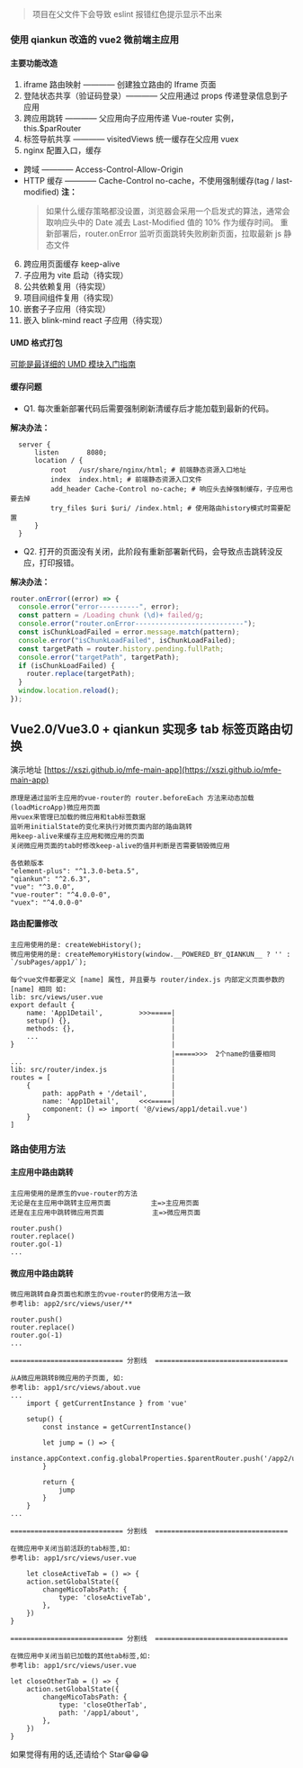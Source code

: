 > 项目在父文件下会导致 eslint 报错红色提示显示不出来

### 使用 qiankun 改造的 vue2 微前端主应用

#### 主要功能改造

1. iframe 路由映射 ———— 创建独立路由的 Iframe 页面
2. 登陆状态共享（验证码登录）———— 父应用通过 props 传递登录信息到子应用
3. 跨应用跳转 ———— 父应用向子应用传递 Vue-router 实例， this.$parRouter
4. 标签导航共享 ———— visitedViews 统一缓存在父应用 vuex
5. nginx 配置入口，缓存

- 跨域 ———— Access-Control-Allow-Origin
- HTTP 缓存 ———— Cache-Control no-cache，不使用强制缓存(tag / last-modified)
  **注：**
  > 如果什么缓存策略都没设置，浏览器会采用一个启发式的算法，通常会取响应头中的 Date 减去 Last-Modified 值的 10% 作为缓存时间。
  > 重新部署后，router.onError 监听页面跳转失败刷新页面，拉取最新 js 静态文件

6. 跨应用页面缓存 keep-alive
7. 子应用为 vite 启动（待实现）
8. 公共依赖复用（待实现）
9. 项目间组件复用（待实现）
10. 嵌套子子应用（待实现）
11. 嵌入 blink-mind react 子应用（待实现）

#### UMD 格式打包

[可能是最详细的 UMD 模块入门指南](https://juejin.cn/post/6844903927104667662)

#### 缓存问题

- Q1. 每次重新部署代码后需要强制刷新清缓存后才能加载到最新的代码。

**解决办法：**

```
  server {
      listen       8080;
      location / {
          root   /usr/share/nginx/html; # 前端静态资源入口地址
          index  index.html; # 前端静态资源入口文件
          add_header Cache-Control no-cache; # 响应头去掉强制缓存，子应用也要去掉
          try_files $uri $uri/ /index.html; # 使用路由history模式时需要配置
      }
  }
```

- Q2. 打开的页面没有关闭，此阶段有重新部署新代码，会导致点击跳转没反应，打印报错。

**解决办法：**

```js
router.onError((error) => {
  console.error("error----------", error);
  const pattern = /Loading chunk (\d)+ failed/g;
  console.error("router.onError---------------------------");
  const isChunkLoadFailed = error.message.match(pattern);
  console.error("isChunkLoadFailed", isChunkLoadFailed);
  const targetPath = router.history.pending.fullPath;
  console.error("targetPath", targetPath);
  if (isChunkLoadFailed) {
    router.replace(targetPath);
  }
  window.location.reload();
});
```

## Vue2.0/Vue3.0 + qiankun 实现多 tab 标签页路由切换

演示地址 [https://xszi.github.io/mfe-main-app](https://xszi.github.io/mfe-main-app)

```
原理是通过监听主应用的vue-router的 router.beforeEach 方法来动态加载(loadMicroApp)微应用页面
用vuex来管理已加载的微应用和tab标签数据
监听用initialState的变化来执行对微页面内部的路由跳转
用keep-alive来缓存主应用和微应用的页面
关闭微应用页面的tab时修改keep-alive的值并判断是否需要销毁微应用
```

```
各依赖版本
"element-plus": "^1.3.0-beta.5",
"qiankun": "^2.6.3",
"vue": "^3.0.0",
"vue-router": "^4.0.0-0",
"vuex": "^4.0.0-0"
```

#### 路由配置修改

```
主应用使用的是: createWebHistory();
微应用使用的是: createMemoryHistory(window.__POWERED_BY_QIANKUN__ ? '' : `/subPages/app1/`);

每个vue文件都要定义 [name] 属性, 并且要与 router/index.js 内部定义页面参数的 [name] 相同 如:
lib: src/views/user.vue
export default {
    name: 'App1Detail',         >>>=====|
    setup() {},                         |
    methods: {},                        |
    ...                                 |
}                                       |
                                        |=====>>>  2个name的值要相同
...                                     |
lib: src/router/index.js                |
routes = [                              |
    {                                   |
        path: appPath + '/detail',      |
        name: 'App1Detail',     <<<=====|
        component: () => import( '@/views/app1/detail.vue')
    }
]
```

### 路由使用方法

#### 主应用中路由跳转

```
主应用使用的是原生的vue-router的方法
无论是在主应用中跳转主应用页面          主=>主应用页面
还是在主应用中跳转微应用页面            主=>微应用页面

router.push()
router.replace()
router.go(-1)
...
```

#### 微应用中路由跳转

```
微应用跳转自身页面也和原生的vue-router的使用方法一致
参考lib: app2/src/views/user/**

router.push()
router.replace()
router.go(-1)
...

============================ 分割线  =================================

从A微应用跳转B微应用的子页面, 如:
参考lib: app1/src/views/about.vue
...
    import { getCurrentInstance } from 'vue'

    setup() {
        const instance = getCurrentInstance()

        let jump = () => {
            instance.appContext.config.globalProperties.$parentRouter.push('/app2/user')
        }

        return {
            jump
        }
    }
...

============================ 分割线  =================================

在微应用中关闭当前活跃的tab标签,如:
参考lib: app1/src/views/user.vue

    let closeActiveTab = () => {
    action.setGlobalState({
        changeMicoTabsPath: {
            type: 'closeActiveTab',
        },
    })
}

============================ 分割线  =================================

在微应用中关闭当前已加载的其他tab标签,如:
参考lib: app1/src/views/user.vue

let closeOtherTab = () => {
    action.setGlobalState({
        changeMicoTabsPath: {
            type: 'closeOtherTab',
            path: '/app1/about',
        },
    })
}

```

如果觉得有用的话,还请给个 Star😁😁😁
